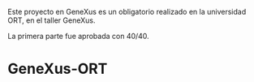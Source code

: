 Este proyecto en GeneXus es un obligatorio realizado en la universidad ORT, en el taller GeneXus.

La primera parte fue aprobada con 40/40.

# GeneXus-ORT
